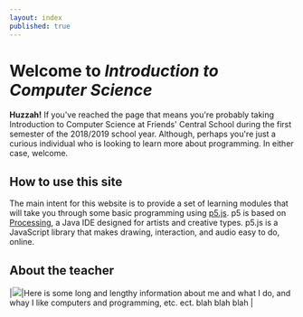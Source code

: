 ```yaml
---
layout: index
published: true
---
```


# Welcome to _Introduction to Computer Science_

**Huzzah!** If you've reached the page that means you're probably taking Introduction to Computer Science at Friends' Central School during the first semester of the 2018/2019 school year. Although, perhaps you're just a curious individual who is looking to learn more about programming. In either case, welcome.

## How to use this site

The main intent for this website is to provide a set of learning modules that will take you through some basic programming using [p5.js](http://www.p5js.org). p5 is based on [Processing](http://www.processing.org), a Java IDE designed for artists and creative types. p5.js is a JavaScript library that makes drawing, interaction, and audio easy to do, online.

## About the teacher

|![]({{site.baseurl}}/img/mdarfler_small.jpg)|Here is some long and lengthy information about me and what I do, and whay I like computers and programming, etc. ect. blah blah blah |

<script type="text/p5" data-autoplay data-width="350" data-preview-width="250">
function setup() {
  createCanvas(300, 100);
  background(255, 0, 200);
}
</script>
